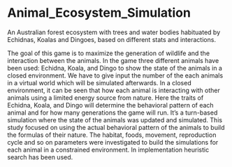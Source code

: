 # Animal_Ecosystem_Simulation
An Australian forest ecosystem with trees and water bodies habituated by Echidnas, Koalas and Dingoes, based on different stats and interactions.

The goal of this game is to maximize the generation of wildlife and the interaction between
the animals. In the game three different animals have been used: Echidna, Koala, and Dingo
to show the state of the animals in a closed environment. We have to give input the number of
the each animals in a virtual world which will be simulated afterwards. In a closed
environment, it can be seen that how each animal is interacting with other animals using a
limited energy source from nature. Here the traits of Echidna, Koala, and Dingo will
determine the behavioral pattern of each animal and for how many generations the game will
run. It’s a turn-based simulation where the state of the animals was updated and simulated.
This study focused on using the actual behavioral pattern of the animals to build the formulas
of their nature. The habitat, foods, movement, reproduction cycle and so on parameters were
investigated to build the simulations for each animal in a constrained environment. In
implementation heuristic search has been used.
